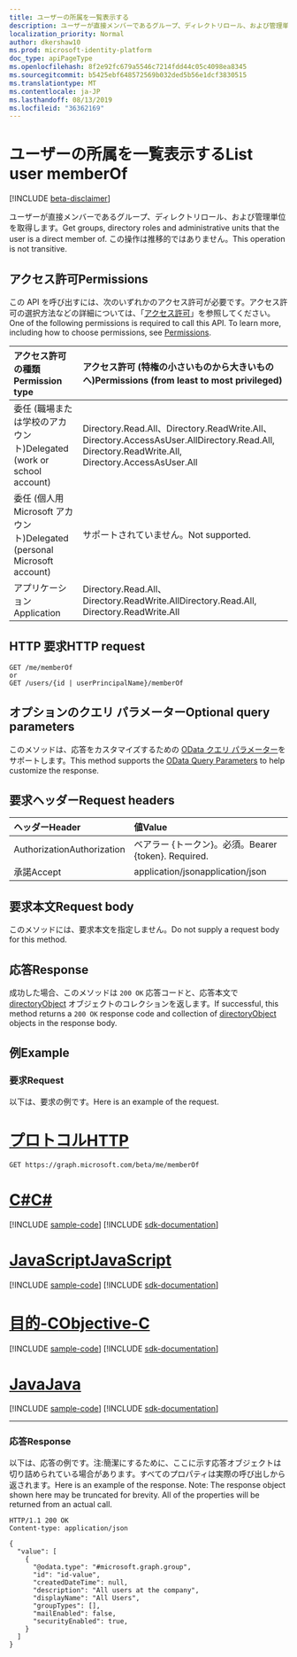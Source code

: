 ```yaml
---
title: ユーザーの所属を一覧表示する
description: ユーザーが直接メンバーであるグループ、ディレクトリロール、および管理単位を取得します。 この操作は推移的ではありません。
localization_priority: Normal
author: dkershaw10
ms.prod: microsoft-identity-platform
doc_type: apiPageType
ms.openlocfilehash: 8f2e92fc679a5546c7214fdd44c05c4098ea8345
ms.sourcegitcommit: b5425ebf648572569b032ded5b56e1dcf3830515
ms.translationtype: MT
ms.contentlocale: ja-JP
ms.lasthandoff: 08/13/2019
ms.locfileid: "36362169"
---
```

# <a name="list-user-memberof"></a><span data-ttu-id="ecaf6-104">ユーザーの所属を一覧表示する</span><span class="sxs-lookup"><span data-stu-id="ecaf6-104">List user memberOf</span></span>

[!INCLUDE [beta-disclaimer](../../includes/beta-disclaimer.md)]

<span data-ttu-id="ecaf6-105">ユーザーが直接メンバーであるグループ、ディレクトリロール、および管理単位を取得します。</span><span class="sxs-lookup"><span data-stu-id="ecaf6-105">Get groups, directory roles and administrative units that the user is a direct member of.</span></span> <span data-ttu-id="ecaf6-106">この操作は推移的ではありません。</span><span class="sxs-lookup"><span data-stu-id="ecaf6-106">This operation is not transitive.</span></span>

## <a name="permissions"></a><span data-ttu-id="ecaf6-107">アクセス許可</span><span class="sxs-lookup"><span data-stu-id="ecaf6-107">Permissions</span></span>

<span data-ttu-id="ecaf6-p103">この API を呼び出すには、次のいずれかのアクセス許可が必要です。アクセス許可の選択方法などの詳細については、「[アクセス許可](/graph/permissions-reference)」を参照してください。</span><span class="sxs-lookup"><span data-stu-id="ecaf6-p103">One of the following permissions is required to call this API. To learn more, including how to choose permissions, see [Permissions](/graph/permissions-reference).</span></span>

|<span data-ttu-id="ecaf6-110">アクセス許可の種類</span><span class="sxs-lookup"><span data-stu-id="ecaf6-110">Permission type</span></span>      | <span data-ttu-id="ecaf6-111">アクセス許可 (特権の小さいものから大きいものへ)</span><span class="sxs-lookup"><span data-stu-id="ecaf6-111">Permissions (from least to most privileged)</span></span>              |
|:--------------------|:---------------------------------------------------------|
|<span data-ttu-id="ecaf6-112">委任 (職場または学校のアカウント)</span><span class="sxs-lookup"><span data-stu-id="ecaf6-112">Delegated (work or school account)</span></span> | <span data-ttu-id="ecaf6-113">Directory.Read.All、Directory.ReadWrite.All、Directory.AccessAsUser.All</span><span class="sxs-lookup"><span data-stu-id="ecaf6-113">Directory.Read.All, Directory.ReadWrite.All, Directory.AccessAsUser.All</span></span>    |
|<span data-ttu-id="ecaf6-114">委任 (個人用 Microsoft アカウント)</span><span class="sxs-lookup"><span data-stu-id="ecaf6-114">Delegated (personal Microsoft account)</span></span> | <span data-ttu-id="ecaf6-115">サポートされていません。</span><span class="sxs-lookup"><span data-stu-id="ecaf6-115">Not supported.</span></span>    |
|<span data-ttu-id="ecaf6-116">アプリケーション</span><span class="sxs-lookup"><span data-stu-id="ecaf6-116">Application</span></span> | <span data-ttu-id="ecaf6-117">Directory.Read.All、Directory.ReadWrite.All</span><span class="sxs-lookup"><span data-stu-id="ecaf6-117">Directory.Read.All, Directory.ReadWrite.All</span></span> |

## <a name="http-request"></a><span data-ttu-id="ecaf6-118">HTTP 要求</span><span class="sxs-lookup"><span data-stu-id="ecaf6-118">HTTP request</span></span>

<!-- { "blockType": "ignored" } -->
```http
GET /me/memberOf
or
GET /users/{id | userPrincipalName}/memberOf
```

## <a name="optional-query-parameters"></a><span data-ttu-id="ecaf6-119">オプションのクエリ パラメーター</span><span class="sxs-lookup"><span data-stu-id="ecaf6-119">Optional query parameters</span></span>

<span data-ttu-id="ecaf6-120">このメソッドは、応答をカスタマイズするための [OData クエリ パラメーター](https://developer.microsoft.com/graph/docs/concepts/query_parameters)をサポートします。</span><span class="sxs-lookup"><span data-stu-id="ecaf6-120">This method supports the [OData Query Parameters](https://developer.microsoft.com/graph/docs/concepts/query_parameters) to help customize the response.</span></span>
## <a name="request-headers"></a><span data-ttu-id="ecaf6-121">要求ヘッダー</span><span class="sxs-lookup"><span data-stu-id="ecaf6-121">Request headers</span></span>
| <span data-ttu-id="ecaf6-122">ヘッダー</span><span class="sxs-lookup"><span data-stu-id="ecaf6-122">Header</span></span>       | <span data-ttu-id="ecaf6-123">値</span><span class="sxs-lookup"><span data-stu-id="ecaf6-123">Value</span></span> |
|:---------------|:--------|
| <span data-ttu-id="ecaf6-124">Authorization</span><span class="sxs-lookup"><span data-stu-id="ecaf6-124">Authorization</span></span>  | <span data-ttu-id="ecaf6-p104">ベアラー {トークン}。必須。</span><span class="sxs-lookup"><span data-stu-id="ecaf6-p104">Bearer {token}. Required.</span></span>  |
| <span data-ttu-id="ecaf6-127">承諾</span><span class="sxs-lookup"><span data-stu-id="ecaf6-127">Accept</span></span>  | <span data-ttu-id="ecaf6-128">application/json</span><span class="sxs-lookup"><span data-stu-id="ecaf6-128">application/json</span></span>|

## <a name="request-body"></a><span data-ttu-id="ecaf6-129">要求本文</span><span class="sxs-lookup"><span data-stu-id="ecaf6-129">Request body</span></span>

<span data-ttu-id="ecaf6-130">このメソッドには、要求本文を指定しません。</span><span class="sxs-lookup"><span data-stu-id="ecaf6-130">Do not supply a request body for this method.</span></span>

## <a name="response"></a><span data-ttu-id="ecaf6-131">応答</span><span class="sxs-lookup"><span data-stu-id="ecaf6-131">Response</span></span>

<span data-ttu-id="ecaf6-132">成功した場合、このメソッドは `200 OK` 応答コードと、応答本文で [directoryObject](../resources/directoryobject.md) オブジェクトのコレクションを返します。</span><span class="sxs-lookup"><span data-stu-id="ecaf6-132">If successful, this method returns a `200 OK` response code and collection of [directoryObject](../resources/directoryobject.md) objects in the response body.</span></span>

## <a name="example"></a><span data-ttu-id="ecaf6-133">例</span><span class="sxs-lookup"><span data-stu-id="ecaf6-133">Example</span></span>

### <a name="request"></a><span data-ttu-id="ecaf6-134">要求</span><span class="sxs-lookup"><span data-stu-id="ecaf6-134">Request</span></span>

<span data-ttu-id="ecaf6-135">以下は、要求の例です。</span><span class="sxs-lookup"><span data-stu-id="ecaf6-135">Here is an example of the request.</span></span>

# <a name="httptabhttp"></a>[<span data-ttu-id="ecaf6-136">プロトコル</span><span class="sxs-lookup"><span data-stu-id="ecaf6-136">HTTP</span></span>](#tab/http)
<!-- {
  "blockType": "request",
  "name": "get_user_memberof"
}-->
```http
GET https://graph.microsoft.com/beta/me/memberOf
```
# <a name="ctabcsharp"></a>[<span data-ttu-id="ecaf6-137">C#</span><span class="sxs-lookup"><span data-stu-id="ecaf6-137">C#</span></span>](#tab/csharp)
[!INCLUDE [sample-code](../includes/snippets/csharp/get-user-memberof-csharp-snippets.md)]
[!INCLUDE [sdk-documentation](../includes/snippets/snippets-sdk-documentation-link.md)]

# <a name="javascripttabjavascript"></a>[<span data-ttu-id="ecaf6-138">JavaScript</span><span class="sxs-lookup"><span data-stu-id="ecaf6-138">JavaScript</span></span>](#tab/javascript)
[!INCLUDE [sample-code](../includes/snippets/javascript/get-user-memberof-javascript-snippets.md)]
[!INCLUDE [sdk-documentation](../includes/snippets/snippets-sdk-documentation-link.md)]

# <a name="objective-ctabobjc"></a>[<span data-ttu-id="ecaf6-139">目的-C</span><span class="sxs-lookup"><span data-stu-id="ecaf6-139">Objective-C</span></span>](#tab/objc)
[!INCLUDE [sample-code](../includes/snippets/objc/get-user-memberof-objc-snippets.md)]
[!INCLUDE [sdk-documentation](../includes/snippets/snippets-sdk-documentation-link.md)]

# <a name="javatabjava"></a>[<span data-ttu-id="ecaf6-140">Java</span><span class="sxs-lookup"><span data-stu-id="ecaf6-140">Java</span></span>](#tab/java)
[!INCLUDE [sample-code](../includes/snippets/java/get-user-memberof-java-snippets.md)]
[!INCLUDE [sdk-documentation](../includes/snippets/snippets-sdk-documentation-link.md)]

---


### <a name="response"></a><span data-ttu-id="ecaf6-141">応答</span><span class="sxs-lookup"><span data-stu-id="ecaf6-141">Response</span></span>

<span data-ttu-id="ecaf6-p105">以下は、応答の例です。注:簡潔にするために、ここに示す応答オブジェクトは切り詰められている場合があります。すべてのプロパティは実際の呼び出しから返されます。</span><span class="sxs-lookup"><span data-stu-id="ecaf6-p105">Here is an example of the response. Note: The response object shown here may be truncated for brevity. All of the properties will be returned from an actual call.</span></span>
<!-- {
  "blockType": "response",
  "truncated": true,
  "@odata.type": "microsoft.graph.directoryObject",
  "isCollection": true
} -->
```http
HTTP/1.1 200 OK
Content-type: application/json

{
  "value": [
    {
      "@odata.type": "#microsoft.graph.group",
      "id": "id-value",
      "createdDateTime": null,
      "description": "All users at the company",
      "displayName": "All Users",
      "groupTypes": [],
      "mailEnabled": false,
      "securityEnabled": true,
    }
  ]
}
```

<!-- uuid: 8fcb5dbc-d5aa-4681-8e31-b001d5168d79
2015-10-25 14:57:30 UTC -->
<!--
{
  "type": "#page.annotation",
  "description": "List memberOf",
  "keywords": "",
  "section": "documentation",
  "tocPath": "",
  "suppressions": [
  ]
}
-->

